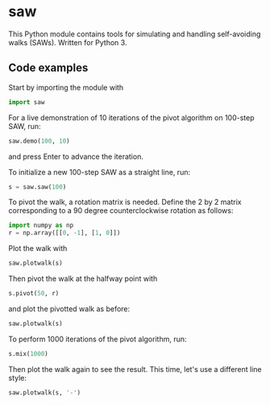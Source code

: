 # saw

This Python module contains tools for simulating and handling self-avoiding walks (SAWs).
Written for Python 3.

## Code examples

Start by importing the module with
```python
import saw
```

For a live demonstration of 10 iterations of the pivot algorithm on 100-step SAW, run:
```python
saw.demo(100, 10)
```
and press Enter to advance the iteration.

To initialize a new 100-step SAW as a straight line, run:
```python
s = saw.saw(100)
```

To pivot the walk, a rotation matrix is needed. Define the 2 by 2 matrix corresponding to a 90 degree counterclockwise rotation as follows:
```python
import numpy as np
r = np.array([[0, -1], [1, 0]])
```
Plot the walk with
```python
saw.plotwalk(s)
```
Then pivot the walk at the halfway point with
```python
s.pivot(50, r)
```
and plot the pivotted walk as before:
```python
saw.plotwalk(s)
```

To perform 1000 iterations of the pivot algorithm, run:
```python
s.mix(1000)
```
Then plot the walk again to see the result. This time, let's use a different line style:
```python
saw.plotwalk(s, '-')
```
